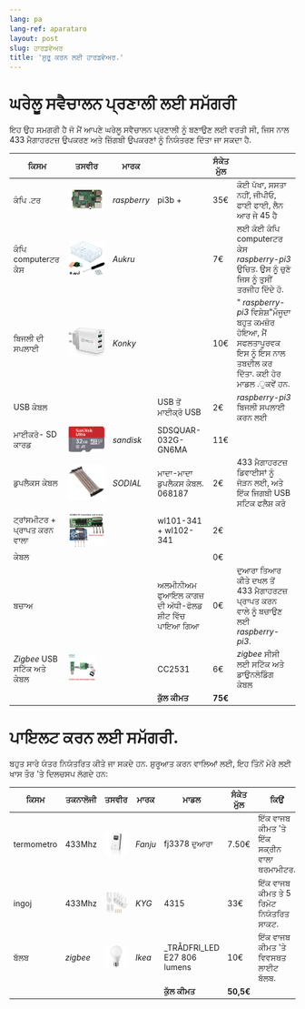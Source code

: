 ```yaml
---
lang: pa
lang-ref: aparataro
layout: post
slug: ਹਾਰਡਵੇਅਰ
title: 'ਸ਼ੁਰੂ ਕਰਨ ਲਈ ਹਾਰਡਵੇਅਰ.'
---
```

   
# ਘਰੇਲੂ ਸਵੈਚਾਲਨ ਪ੍ਰਣਾਲੀ ਲਈ ਸਮੱਗਰੀ

ਇਹ ਉਹ ਸਮਗਰੀ ਹੈ ਜੋ ਮੈਂ ਆਪਣੇ ਘਰੇਲੂ ਸਵੈਚਾਲਨ ਪ੍ਰਣਾਲੀ ਨੂੰ ਬਣਾਉਣ ਲਈ ਵਰਤੀ ਸੀ, ਜਿਸ ਨਾਲ 433 ਮੈਗਾਹਰਟਜ਼ ਉਪਕਰਣ ਅਤੇ ਜ਼ਿੱਗਬੀ ਉਪਕਰਣਾਂ ਨੂੰ ਨਿਯੰਤਰਣ ਦਿੱਤਾ ਜਾ ਸਕਦਾ ਹੈ.

|ਕਿਸਮ|ਤਸਵੀਰ|ਮਾਰਕ||ਸੰਕੇਤ ਮੁੱਲ||
| --- | --- | --- | --- | --- | --- | 
|ਕੰਪਿ .ਟਰ|![](/public/pi.jpg) | _raspberry_ |pi3b +| 35€ |ਕੋਈ ਪੱਖਾ, ਸਸਤਾ ਨਹੀਂ, ਜੀਪੀਓ, ਫਾਈ ਫਾਈ, ਲੈਨ ਆਰ ਜੇ 45 ਹੈ|
|ਕੰਪਿ computerਟਰ ਕੇਸ|![](/public/loĝejo.jpg) | _Aukru_ | | 7€ |ਲਈ ਕੋਈ ਕੰਪਿ computerਟਰ ਕੇਸ _raspberry-pi3_ ਉਚਿਤ. ਉਸ ਨੂੰ ਚੁਣੋ ਜਿਸ ਨੂੰ ਤੁਸੀਂ ਤਰਜੀਹ ਦਿੰਦੇ ਹੋ.|
|ਬਿਜਲੀ ਦੀ ਸਪਲਾਈ|![](/public/elektroprovizo.jpg) | _Konky_ | | 10€ |" _raspberry-pi3_ ਵਿਸ਼ੇਸ਼"ਮੌਜੂਦਾ ਬਹੁਤ ਕਮਜ਼ੋਰ ਹੋਇਆ, ਮੈਂ ਸਫਲਤਾਪੂਰਵਕ ਇਸ ਨੂੰ ਇਸ ਨਾਲ ਤਬਦੀਲ ਕਰ ਦਿੱਤਾ. ਕਈ ਹੋਰ ਮਾਡਲ .ੁਕਵੇਂ ਹਨ.|
|USB ਕੇਬਲ|  |  |USB ਤੋਂ ਮਾਈਕ੍ਰੋ USB| 2€ | _raspberry-pi3_ ਬਿਜਲੀ ਸਪਲਾਈ ਕਰਨ ਲਈ|
|ਮਾਈਕਰੋ- SD ਕਾਰਡ|![](/public/SD.jpg) | _sandisk_ | SDSQUAR-032G-GN6MA | 11€ ||
|ਡੁਪਲੈਕਸ ਕੇਬਲ|![](/public/dupont.jpg) | _SODIAL_ |ਮਾਦਾ-ਮਾਦਾ ਡੁਪਲੈਕਸ ਕੇਬਲ. 068187| 2€|433 ਮੈਗਾਹਰਟਜ਼ ਡਿਵਾਈਸਾਂ ਨੂੰ ਜੋੜਨ ਲਈ, ਅਤੇ ਇੱਕ ਜਿਗਬੀ USB ਸਟਿਕ ਫਲੈਸ਼ ਕਰੋ|
|ਟ੍ਰਾਂਸਮੀਟਰ + ਪ੍ਰਾਪਤ ਕਰਨ ਵਾਲਾ|![](/public/dissendilo-ricevilo-433Mhz.jpg) | |wl101-341 + wl102-341| 2€ ||
|ਕੇਬਲ| | || 0€ ||
|ਬਚਾਅ| | |ਅਲਮੀਨੀਅਮ ਫੁਆਇਲ ਕਾਗਜ਼ ਦੀ ਅੱਧੀ-ਫੋਲਡ ਸ਼ੀਟ ਵਿੱਚ ਪਾਇਆ ਗਿਆ| 0€ |ਦੁਆਰਾ ਤਿਆਰ ਕੀਤੇ ਦਖਲ ਤੋਂ 433 ਮੈਗਾਹਰਟਜ਼ ਪ੍ਰਾਪਤ ਕਰਨ ਵਾਲੇ ਨੂੰ ਬਚਾਉਣ ਲਈ _raspberry-pi3_.|
|  _Zigbee_ USB ਸਟਿੱਕ ਅਤੇ ਕੇਬਲ|![](/public/cc2531+kablo.jpg) |  | CC2531|6€ | _zigbee_ ਸੀਸੀ ਲਈ ਸਟਿੱਕ ਅਤੇ ਡਾਉਨਲੋਡਿੰਗ ਕੇਬਲ|
| | | | **ਕੁੱਲ ਕੀਮਤ** | **75€** | 



# ਪਾਇਲਟ ਕਰਨ ਲਈ ਸਮੱਗਰੀ.

ਬਹੁਤ ਸਾਰੇ ਯੰਤਰ ਨਿਯੰਤਰਿਤ ਕੀਤੇ ਜਾ ਸਕਦੇ ਹਨ. ਸ਼ੁਰੂਆਤ ਕਰਨ ਵਾਲਿਆਂ ਲਈ, ਇਹ ਤਿੰਨੋਂ ਮੇਰੇ ਲਈ ਖਾਸ ਤੌਰ 'ਤੇ ਦਿਲਚਸਪ ਲੱਗਦੇ ਹਨ:

|ਕਿਸਮ|ਤਕਨਾਲੋਜੀ|ਤਸਵੀਰ|ਮਾਰਕ|ਮਾਡਲ|ਸੰਕੇਤ ਮੁੱਲ|ਕਿਉਂ|
| --- | --- | --- | --- | --- | --- | --- |
| termometro |433Mhz| ![](/public/fanju.jpeg)| _Fanju_ |fj3378 ਦੁਆਰਾ| 7.50€|ਇੱਕ ਵਾਜਬ ਕੀਮਤ 'ਤੇ ਇੱਕ ਸਕ੍ਰੀਨ ਵਾਲਾ ਥਰਮਾਮੀਟਰ.|
| ingoj |433Mhz|![](/public/KYG.jpg)| _KYG_ | 4315 | 33€ |ਇੱਕ ਵਾਜਬ ਕੀਮਤ ਤੇ 5 ਰਿਮੋਟ ਨਿਯੰਤਰਿਤ ਸਾਕਟ.|
|ਬੱਲਬ| _zigbee_ |![](/public/tradfri.jpg)| _Ikea_ | _TRÅDFRI_LED E27 806 lumens| 10€ |ਇੱਕ ਵਾਜਬ ਕੀਮਤ 'ਤੇ ਵਿਵਸਥਤ ਲਾਈਟ ਬੱਲਬ.|
| | | | | **ਕੁੱਲ ਕੀਮਤ** | **50,5€** | |

